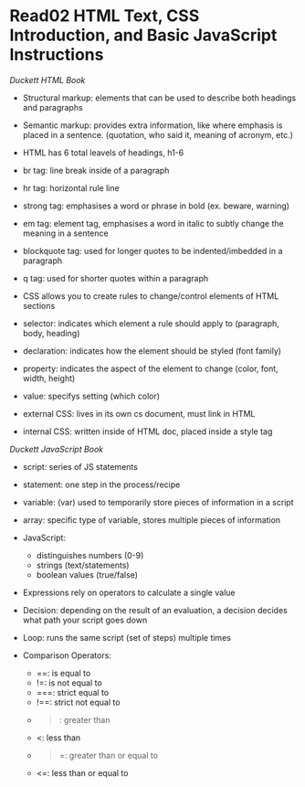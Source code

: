 # Read02 HTML Text, CSS Introduction, and Basic JavaScript Instructions

*Duckett HTML Book*

  - Structural markup: elements that can be used to describe both headings and paragraphs
  - Semantic markup: provides extra information, like where emphasis is placed in a sentence. (quotation, who said it, meaning of acronym, etc.)
  - HTML has 6 total leavels of headings, h1-6

  - br tag: line break inside of a paragraph
  - hr tag: horizontal rule line
  - strong tag: emphasises a word or phrase in bold (ex. beware, warning)
  - em tag: element tag, emphasises a word in italic to subtly change the meaning in a sentence
  - blockquote tag: used for longer quotes to be indented/imbedded in a paragraph
  - q tag: used for shorter quotes within a paragraph

  - CSS allows you to create rules to change/control elements of HTML sections
  - selector: indicates which element a rule should apply to (paragraph, body, heading)
  - declaration: indicates how the element should be styled (font family)
  - property: indicates the aspect of the element to change (color, font, width, height)
  - value: specifys setting (which color)
  - external CSS: lives in its own cs document, must link in HTML
  - internal CSS: written inside of HTML doc, placed inside a style tag

*Duckett JavaScript Book*
  - script: series of JS statements
  - statement: one step in the process/recipe
  - variable: (var) used to temporarily store pieces of information in a script
  - array: specific type of variable, stores multiple pieces of information
  - JavaScript: 
    - distinguishes numbers (0-9)
    - strings (text/statements)
    - boolean values (true/false)
  - Expressions rely on operators to calculate a single value
  - Decision: depending on the result of an evaluation, a decision decides what path your script goes down
  - Loop: runs the same script (set of steps) multiple times

  - Comparison Operators:
    - ==: is equal to
    - !=: is not equal to
    - ===: strict equal to
    - !==: strict not equal to
    - >: greater than
    - <: less than
    - >=: greater than or equal to
    - <=: less than or equal to
  